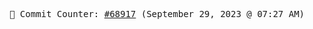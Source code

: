 <p align="center">
    <samp>
        📮 Commit Counter: <a href="https://github.com/Javascript-void0/Javascript-void0/commits/main">#68917</a> (September 29, 2023 @ 07:27 AM)
    </samp>
</p>